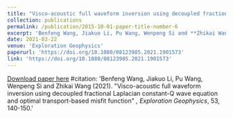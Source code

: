 ```yaml
---
title: "Visco-acoustic full waveform inversion using decoupled fractional Laplacian constant-Q wave equation and optimal transport-based misfit function"
collection: publications
permalink: /publication/2015-10-01-paper-title-number-6
excerpt: 'Benfeng Wang, Jiakuo Li, Pu Wang, Wenpeng Si and **Zhikai Wang**'
date: 2021-03-22
venue: 'Exploration Geophysics'
paperurl: 'https://doi.org/10.1080/08123985.2021.1901573'
link: 'https://doi.org/10.1080/08123985.2021.1901573'
---
```

[Download paper here](https://doi.org/10.1080/08123985.2021.1901573)
#citation: 'Benfeng Wang, Jiakuo Li, Pu Wang, Wenpeng Si and Zhikai Wang (2021). &quot;Visco-acoustic full waveform inversion using decoupled fractional Laplacian constant-Q wave equation and optimal transport-based misfit function&quot; <i>, Exploration Geophysics</i>, 53, 140-150.'
